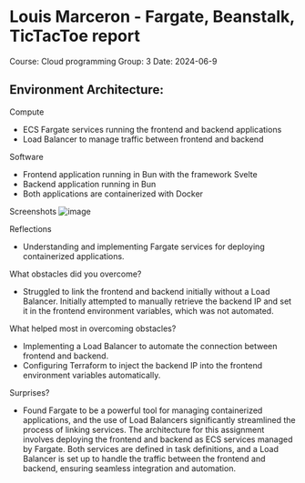 # Louis Marceron - Fargate, Beanstalk, TicTacToe report

Course: Cloud programming
Group: 3
Date: 2024-06-9

## Environment Architecture:

Compute
- ECS Fargate services running the frontend and backend applications
- Load Balancer to manage traffic between frontend and backend

Software
- Frontend application running in Bun with the framework Svelte
- Backend application running in Bun
- Both applications are containerized with Docker

Screenshots
![image](https://github.com/pwr-cloudprogramming/a7-louis-marceron/assets/72874947/94940dc8-38e7-43a8-be70-c22ab6cf8346)

Reflections
- Understanding and implementing Fargate services for deploying containerized applications.

What obstacles did you overcome?
- Struggled to link the frontend and backend initially without a Load Balancer. Initially attempted to manually retrieve the backend IP and set it in the frontend environment variables, which was not automated.

What helped most in overcoming obstacles?
- Implementing a Load Balancer to automate the connection between frontend and backend.
- Configuring Terraform to inject the backend IP into the frontend environment variables automatically.

Surprises?
- Found Fargate to be a powerful tool for managing containerized applications, and the use of Load Balancers significantly streamlined the process of linking services.
The architecture for this assignment involves deploying the frontend and backend as ECS services managed by Fargate. Both services are defined in task definitions, and a Load Balancer is set up to handle the traffic between the frontend and backend, ensuring seamless integration and automation.
